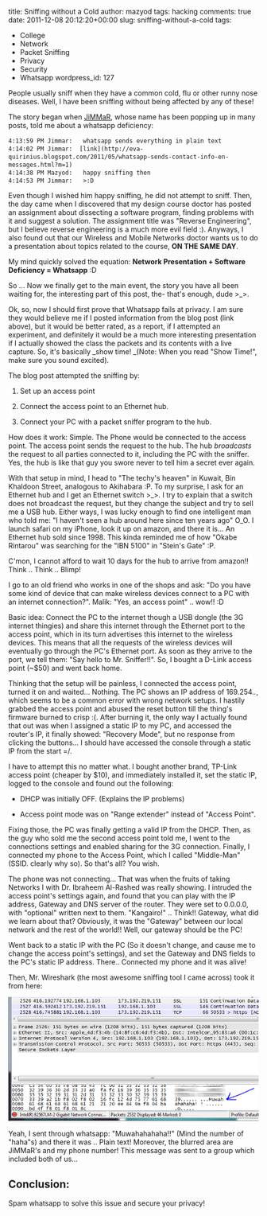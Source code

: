 title: Sniffing without a Cold
author: mazyod
tags: hacking
comments: true
date: 2011-12-08 20:12:20+00:00
slug: sniffing-without-a-cold
tags:
- College
- Network
- Packet Sniffing
- Privacy
- Security
- Whatsapp
wordpress_id: 127

People usually sniff when they have a common cold, flu or other runny nose diseases. Well, I have been sniffing without being affected by any of these!

The story began when [JiMMaR](http://jimmaru.wordpress.com/), whose name has been popping up in many posts, told me about a whatsapp deficiency:

```text
4:13:59 PM Jimmar:   whatsapp sends everything in plain text
4:14:02 PM Jimmar:  [link](http://eva-quirinius.blogspot.com/2011/05/whatsapp-sends-contact-info-en-messages.html?m=1)
4:14:38 PM Mazyod:   happy sniffing then
4:14:53 PM Jimmar:   >:D

```

Even though I wished him happy sniffing, he did not attempt to sniff. Then, the day came when I discovered that my design course doctor has posted an assignment about dissecting a software program, finding problems with it and suggest a solution. The assignment title was "Reverse Engineering", but I believe reverse engineering is a much more evil field :). Anyways, I also found out that our Wireless and Mobile Networks doctor wants us to do a presentation about topics related to the course, **ON THE SAME DAY**.

My mind quickly solved the equation: **Network Presentation + Software Deficiency = Whatsapp** :D

So ... Now we finally get to the main event, the story you have all been waiting for, the interesting part of this post, the- that's enough, dude >_>.

Ok, so, now I should first prove that Whatsapp fails at privacy. I am sure they would believe me if I posted information from the blog post (link above), but it would be better rated, as a report, if I attempted an experiment, and definitely it would be a much more interesting presentation if I actually showed the class the packets and its contents with a live capture. So, it's basically _show time! _(Note: When you read "Show Time!", make sure you sound excited).

The blog post attempted the sniffing by:



	
  1. Set up an access point

	
  2. Connect the access point to an Ethernet hub.

	
  3. Connect your PC with a packet sniffer program to the hub.


How does it work:
Simple. The Phone would be connected to the access point. The access point sends the request to the hub. The hub _broadcasts_ the request to all parties connected to it, including the PC with the sniffer. Yes, the hub is like that guy you swore never to tell him a secret ever again.

With that setup in mind, I head to "The techy's heaven" in Kuwait, Bin Khaldoon Street, analogous to Akihabara :P. To my surprise, I ask for an Ethernet hub and I get an Ethernet switch >_>. I try to explain that a switch does not broadcast the request, but they change the subject and try to sell me a USB hub. Either ways, I was lucky enough to find one intelligent man who told me: "I haven't seen a hub around here since ten years ago" O_O. I launch safari on my iPhone, look it up on amazon, and there it is... An Ethernet hub sold since 1998. This kinda reminded me of how "Okabe Rintarou" was searching for the "IBN 5100" in "Stein's Gate" :P.

C'mon, I cannot afford to wait 10 days for the hub to arrive from amazon!! Think .. Think .. Blimp!

I go to an old friend who works in one of the shops and ask: "Do you have some kind of device that can make wireless devices connect to a PC with an internet connection?". Malik: "Yes, an access point" .. wow!! :D

Basic idea: Connect the PC to the internet though a USB dongle (the 3G internet thingies) and share this internet through the Ethernet port to the access point, which in its turn advertises this internet to the wireless devices. This means that all the requests of the wireless devices will eventually go through the PC's Ethernet port. As soon as they arrive to the port, we tell them: "Say hello to Mr. Sniffer!!". So, I bought a D-Link access point (~$50) and went back home.

Thinking that the setup will be painless, I connected the access point, turned it on and waited... Nothing. The PC shows an IP address of 169.254.*.*, which seems to be a common error with wrong network setups. I hastily grabbed the access point and abused the reset button till the thing's firmware burned to crisp :(. After burning it, the only way I actually found that out was when I assigned a static IP to my PC, and accessed the router's IP, it finally showed: "Recovery Mode", but no response from clicking the buttons... I should have accessed the console through a static IP from the start =/.

I have to attempt this no matter what. I bought another brand, TP-Link access point (cheaper by $10), and immediately installed it, set the static IP, logged to the console and found out the following:



	
  * DHCP was initially OFF. (Explains the IP problems)

	
  * Access point mode was on "Range extender" instead of "Access Point".


Fixing those, the PC was finally getting a valid IP from the DHCP. Then, as the guy who sold me the second access point told me, I went to the connections settings and enabled sharing for the 3G connection. Finally, I connected my phone to the Access Point, which I called "Middle-Man" (SSID. clearly why so). So that's all? You wish.

The phone was not connecting... That was when the fruits of taking Networks I with Dr. Ibraheem Al-Rashed was really showing. I intruded the access point's settings again, and found that you can play with the IP address, Gateway and DNS server of the router. They were set to 0.0.0.0, with "optional" written next to them. "Kangairo!" .. Think!! Gateway, what did we learn about that? Obviously, it was the "Gateway" between our local network and the rest of the world!! Well, our gateway should be the PC!

Went back to a static IP with the PC (So it doesn't change, and cause me to change the access point's settings), and set the Gateway and DNS fields to the PC's static IP address. There.. Connected my phone and it was alive!

Then, Mr. Wireshark (the most awesome sniffing tool I came across) took it from here:

[![image](/images/sniff3.png)](/images/sniff3.png)

Yeah, I sent through whatsapp: "Muwahahahaha!!" (Mind the number of "haha"s) and there it was .. Plain text! Moreover, the blurred area are JiMMaR's and my phone number! This message was sent to a group which included both of us...

## Conclusion:

Spam whatsapp to solve this issue and secure your privacy!
